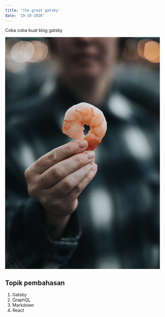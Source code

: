 ```yaml
---
title: 'the great gatsby'
date: '19-10-2020'
---
```


Coba coba buat blog gatsby

![udang mantap](./shrimp.jpg)

## Topik pembahasan

1. Gatsby
2. GraphQL
3. Markdown
4. React